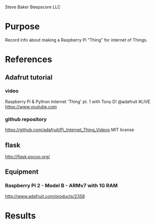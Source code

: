 Steve Baker Beepscore LLC

# Purpose
Record info about making a Raspberry Pi "Thing" for internet of Things.

# References

## Adafrut tutorial

### video
Raspberry Pi & Python Internet 'Thing' pt. 1 with Tony D! @adafruit #LIVE
https://www.youtube.com

### github repository
https://github.com/adafruit/Pi_Internet_Thing_Videos
MIT license

## flask
http://flask.pocoo.org/

## Equipment

### Raspberry Pi 2 - Model B - ARMv7 with 1G RAM
http://www.adafruit.com/products/2358

# Results

